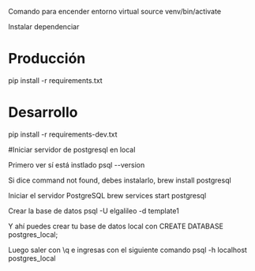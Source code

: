 Comando para encender entorno virtual
source venv/bin/activate

Instalar dependenciar

# Producción

pip install -r requirements.txt

# Desarrollo

pip install -r requirements-dev.txt

#Iniciar servidor de postgresql en local

Primero ver sí está instlado
psql --version

Si dice command not found, debes instalarlo,
brew install postgresql

Iniciar el servidor PostgreSQL
brew services start postgresql

Crear la base de datos
psql -U elgalileo -d template1

Y ahí puedes crear tu base de datos local con
CREATE DATABASE postgres_local;

Luego saler con \q e ingresas con el siguiente comando
psql -h localhost postgres_local

